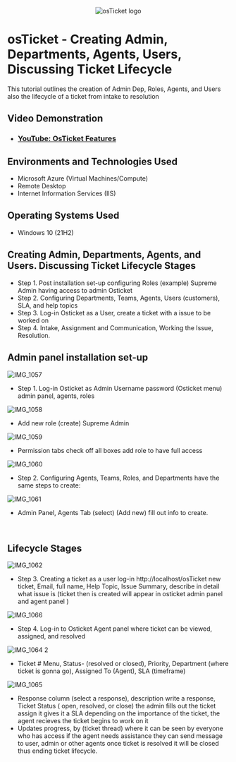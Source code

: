 <p align="center">
<img src="https://i.imgur.com/Clzj7Xs.png" alt="osTicket logo"/>
</p>

<h1>osTicket - Creating Admin, Departments, Agents, Users, Discussing Ticket Lifecycle </h1>
This tutorial outlines the creation of Admin Dep, Roles, Agents, and Users also the lifecycle of a ticket from intake to resolution


<h2>Video Demonstration</h2>

- ### [YouTube: OsTicket Features](https://www.youtube.com/watch?v=5Yxfe85KZGk&t=20s)
<h2>Environments and Technologies Used</h2>

- Microsoft Azure (Virtual Machines/Compute)
- Remote Desktop
- Internet Information Services (IIS)

<h2>Operating Systems Used </h2>

- Windows 10</b> (21H2)

<h2>Creating Admin, Departments, Agents, and Users. Discussing Ticket Lifecycle Stages</h2>

- Step 1. Post installation set-up configuring Roles (example) Supreme Admin having access to admin Osticket
- Step 2. Configuring Departments, Teams, Agents, Users (customers), SLA, and help topics 
- Step 3. Log-in Osticket as a User, create a ticket with a issue to be worked on 
- Step 4. Intake, Assignment and Communication, Working the Issue, Resolution.

<h2>Admin panel installation set-up</h2>

![IMG_1057](https://github.com/davidlab8/Ticket-lifecycle-example/assets/154483052/7bbf6d8b-b429-4a2f-9d8b-740046e6faac)
 - Step 1. Log-in Osticket as Admin Username password (Osticket menu) admin panel, agents, roles
   
![IMG_1058](https://github.com/davidlab8/Ticket-lifecycle-example/assets/154483052/d9235f58-31a8-4832-ac23-ee280af5f8a0)
 - Add new role (create) Supreme Admin

 ![IMG_1059](https://github.com/davidlab8/Ticket-lifecycle-example/assets/154483052/8e5f2dc7-6f40-43b9-a295-313e1f6f9f54)
 - Permission tabs check off all boxes add role to have full access

![IMG_1060](https://github.com/davidlab8/Ticket-lifecycle-example/assets/154483052/974d93be-dd27-4646-8349-91ad2c5a6d37)
 - Step 2. Configuring Agents, Teams, Roles, and Departments have the same steps to create:

![IMG_1061](https://github.com/davidlab8/Ticket-lifecycle-example/assets/154483052/037d92f9-250b-462f-9a0e-888ab50249ae)
 - Admin Panel, Agents Tab (select) (Add new) fill out info to create. 

<br />

<h2>Lifecycle Stages</h2>

![IMG_1062](https://github.com/davidlab8/Ticket-lifecycle-example/assets/154483052/6f96e25a-c27a-40ad-a4a7-340378637d85)

- Step 3. Creating a ticket as a user log-in http://localhost/osTicket new ticket, Email, full name, Help Topic, Issue Summary, 
describe in detail what issue is
(ticket then is created will appear in osticket admin panel and agent panel )

![IMG_1066](https://github.com/davidlab8/Ticket-lifecycle-example/assets/154483052/445a9eb0-53c2-4db1-ae79-bf9de84f70fe)
- Step 4. Log-in to Osticket Agent panel where ticket can be viewed, assigned, and resolved 

![IMG_1064 2](https://github.com/davidlab8/Ticket-lifecycle-example/assets/154483052/4f3f1372-68b4-452e-aca7-ba0b4f97d920)
  - Ticket # Menu, Status- (resolved or closed), Priority, Department (where ticket is gonna go), Assigned To (Agent), SLA (timeframe)
 
![IMG_1065](https://github.com/davidlab8/Ticket-lifecycle-example/assets/154483052/852cdc54-8078-4ad3-a19d-d23dc62e5901)
 - Response column (select a response), description write a response, Ticket Status ( open, resolved, or close) the admin fills out the ticket assign it gives it a SLA depending on the importance of the ticket, the agent recieves the ticket begins to work on it
 - Updates progress, by (ticket thread) where it can be seen by everyone who has access if the agent needs assistance they can send message to user, admin or other agents once ticket is resolved it will be closed thus ending ticket lifecycle.
 
</p>
<br />

